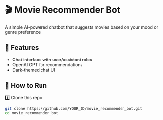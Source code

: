 # 🎬 Movie Recommender Bot

A simple AI-powered chatbot that suggests movies based on your mood or genre preference.

## 🌟 Features
- Chat interface with user/assistant roles
- OpenAI GPT for recommendations
- Dark-themed chat UI

## 🚀 How to Run

1️⃣ Clone this repo
```bash
git clone https://github.com/YOUR_ID/movie_recommender_bot.git
cd movie_recommender_bot
